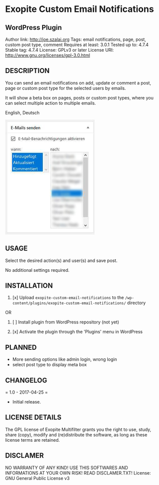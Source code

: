 # Exopite Custom Email Notifications
## WordPress Plugin

Author link: http://joe.szalai.org
Tags: email notifications, page, post, custom post type, comment
Requires at least: 3.0.1
Tested up to: 4.7.4
Stable tag: 4.7.4
License: GPLv3 or later
License URI: http://www.gnu.org/licenses/gpl-3.0.html

DESCRIPTION
-----------

You can send an email notifications on add, update or comment a post, page or custom post type for the selected users by emails.

It will show a beta box on pages, posts or custom post types, where you can select multiple action to multiple emails.

English, Deutsch

![Exopite Custom Email Notifications MetaBox](/assets/screenshot-1.jpg?raw=true)

USAGE
-----

Select the desired action(s) and user(s) and save post.

No additional settings required.

INSTALLATION
------------

1. [x] Upload `exopite-custom-email-notifications` to the `/wp-content/plugins/exopite-custom-email-notifications/` directory

OR

1. [ ] Install plugin from WordPress repository (not yet)

2. [x] Activate the plugin through the 'Plugins' menu in WordPress

PLANNED
-------

* More sending options like admin login, wrong login
* select post type to display meta box

CHANGELOG
---------

= 1.0 - 2017-04-25 =
* Initial release.

LICENSE DETAILS
---------------
The GPL license of Exopite Multifilter grants you the right to use, study, share (copy), modify and (re)distribute the software, as long as these license terms are retained.

DISCLAMER
---------

NO WARRANTY OF ANY KIND! USE THIS SOFTWARES AND INFORMATIONS AT YOUR OWN RISK! READ DISCLAMER.TXT!
License: GNU General Public License v3
